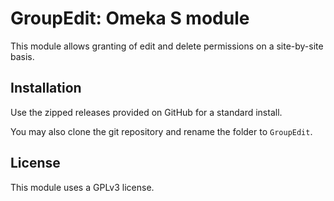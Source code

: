 # GroupEdit: Omeka S module

This module allows granting of edit and delete permissions on a site-by-site basis.

## Installation

Use the zipped releases provided on GitHub for a standard install.

You may also clone the git repository and rename the folder to `GroupEdit`.

## License

This module uses a GPLv3 license.